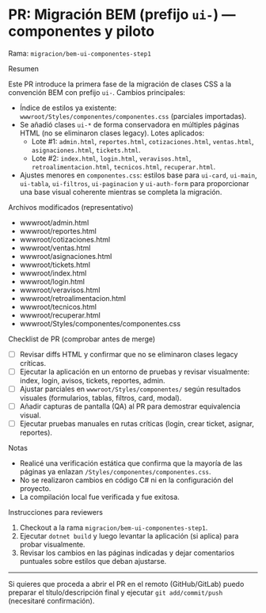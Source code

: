 # PR: Migración BEM (prefijo `ui-`) — componentes y piloto

Rama: `migracion/bem-ui-componentes-step1`

Resumen

Este PR introduce la primera fase de la migración de clases CSS a la convención BEM con prefijo `ui-`. Cambios principales:

- Índice de estilos ya existente: `wwwroot/Styles/componentes/componentes.css` (parciales importadas).
- Se añadió clases `ui-*` de forma conservadora en múltiples páginas HTML (no se eliminaron clases legacy). Lotes aplicados:
  - Lote #1: `admin.html`, `reportes.html`, `cotizaciones.html`, `ventas.html`, `asignaciones.html`, `tickets.html`.
  - Lote #2: `index.html`, `login.html`, `veravisos.html`, `retroalimentacion.html`, `tecnicos.html`, `recuperar.html`.
- Ajustes menores en `componentes.css`: estilos base para `ui-card`, `ui-main`, `ui-tabla`, `ui-filtros`, `ui-paginacion` y `ui-auth-form` para proporcionar una base visual coherente mientras se completa la migración.

Archivos modificados (representativo)

- wwwroot/admin.html
- wwwroot/reportes.html
- wwwroot/cotizaciones.html
- wwwroot/ventas.html
- wwwroot/asignaciones.html
- wwwroot/tickets.html
- wwwroot/index.html
- wwwroot/login.html
- wwwroot/veravisos.html
- wwwroot/retroalimentacion.html
- wwwroot/tecnicos.html
- wwwroot/recuperar.html
- wwwroot/Styles/componentes/componentes.css

Checklist de PR (comprobar antes de merge)

- [ ] Revisar diffs HTML y confirmar que no se eliminaron clases legacy críticas.
- [ ] Ejecutar la aplicación en un entorno de pruebas y revisar visualmente: index, login, avisos, tickets, reportes, admin.
- [ ] Ajustar parciales en `wwwroot/Styles/componentes/` según resultados visuales (formularios, tablas, filtros, card, modal).
- [ ] Añadir capturas de pantalla (QA) al PR para demostrar equivalencia visual.
- [ ] Ejecutar pruebas manuales en rutas críticas (login, crear ticket, asignar, reportes).

Notas

- Realicé una verificación estática que confirma que la mayoría de las páginas ya enlazan `/Styles/componentes/componentes.css`.
- No se realizaron cambios en código C# ni en la configuración del proyecto.
- La compilación local fue verificada y fue exitosa.

Instrucciones para reviewers

1. Checkout a la rama `migracion/bem-ui-componentes-step1`.
2. Ejecutar `dotnet build` y luego levantar la aplicación (si aplica) para probar visualmente.
3. Revisar los cambios en las páginas indicadas y dejar comentarios puntuales sobre estilos que deban ajustarse.

---

Si quieres que proceda a abrir el PR en el remoto (GitHub/GitLab) puedo preparar el título/descripción final y ejecutar `git add/commit/push` (necesitaré confirmación).